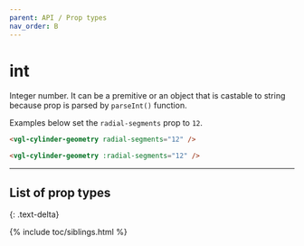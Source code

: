 ```yaml
---
parent: API / Prop types
nav_order: B
---
```


# int
Integer number. It can be a premitive or an object that is castable to string because
prop is parsed by `parseInt()` function.

Examples below set the `radial-segments` prop to `12`.

```html
<vgl-cylinder-geometry radial-segments="12" />
```

```html
<vgl-cylinder-geometry :radial-segments="12" />
```

---

## List of prop types
{: .text-delta}

{% include toc/siblings.html %}
